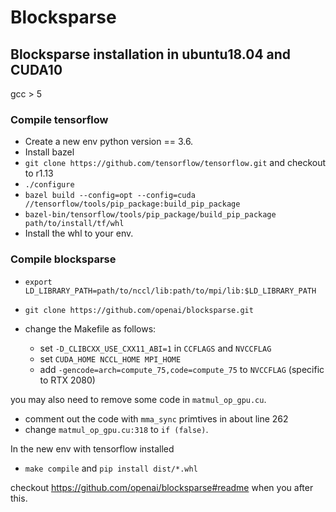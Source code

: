 # Blocksparse

## Blocksparse installation in ubuntu18.04 and CUDA10
gcc > 5

### Compile tensorflow
* Create a new env python version == 3.6.
* Install bazel
* `git clone https://github.com/tensorflow/tensorflow.git` and checkout to r1.13
* `./configure` 
* `bazel build --config=opt --config=cuda //tensorflow/tools/pip_package:build_pip_package`   
* `bazel-bin/tensorflow/tools/pip_package/build_pip_package path/to/install/tf/whl` 
* Install the whl to your env.

### Compile blocksparse
* `export LD_LIBRARY_PATH=path/to/nccl/lib:path/to/mpi/lib:$LD_LIBRARY_PATH`
* `git clone https://github.com/openai/blocksparse.git`   

* change the Makefile as follows:
    * set `-D_CLIBCXX_USE_CXX11_ABI=1` in `CCFLAGS` and `NVCCFLAG`
    * set `CUDA_HOME NCCL_HOME MPI_HOME`
    * add `-gencode=arch=compute_75,code=compute_75` to `NVCCFLAG` (specific to RTX 2080)

you may also need to remove some code in `matmul_op_gpu.cu`.
* comment out the code with `mma_sync` primtives in about line 262
* change `matmul_op_gpu.cu:318` to `if (false)`.

In the new env with tensorflow installed 
* `make compile` and `pip install dist/*.whl`

checkout https://github.com/openai/blocksparse#readme when you after this.

